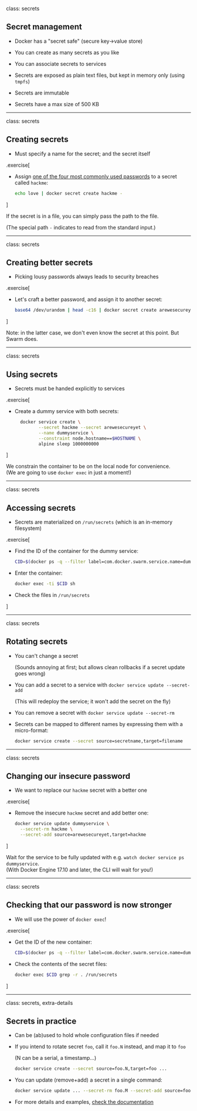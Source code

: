 class: secrets

## Secret management

- Docker has a "secret safe" (secure key→value store)

- You can create as many secrets as you like

- You can associate secrets to services

- Secrets are exposed as plain text files, but kept in memory only (using `tmpfs`)

- Secrets are immutable

- Secrets have a max size of 500 KB

---

class: secrets

## Creating secrets

- Must specify a name for the secret; and the secret itself

.exercise[

- Assign [one of the four most commonly used passwords](https://www.youtube.com/watch?v=0Jx8Eay5fWQ) to a secret called `hackme`:
  ```bash
  echo love | docker secret create hackme -
  ```

]

If the secret is in a file, you can simply pass the path to the file.

(The special path `-` indicates to read from the standard input.)

---

class: secrets

## Creating better secrets

- Picking lousy passwords always leads to security breaches

.exercise[

- Let's craft a better password, and assign it to another secret:
  ```bash
  base64 /dev/urandom | head -c16 | docker secret create arewesecureyet -
  ```

]

Note: in the latter case, we don't even know the secret at this point. But Swarm does.

---

class: secrets

## Using secrets

- Secrets must be handed explicitly to services

.exercise[

- Create a dummy service with both secrets:
  ```bash
    docker service create \
           --secret hackme --secret arewesecureyet \
           --name dummyservice \
           --constraint node.hostname==$HOSTNAME \
           alpine sleep 1000000000
  ```

]

We constrain the container to be on the local node for convenience.
<br/>
(We are going to use `docker exec` in just a moment!)

---

class: secrets

## Accessing secrets

- Secrets are materialized on `/run/secrets` (which is an in-memory filesystem)

.exercise[

- Find the ID of the container for the dummy service:
  ```bash
  CID=$(docker ps -q --filter label=com.docker.swarm.service.name=dummyservice)
  ```

- Enter the container:
  ```bash
  docker exec -ti $CID sh
  ```

- Check the files in `/run/secrets`

<!-- ```bash grep . /run/secrets/*``` -->
<!-- ```bash exit``` -->

]

---

class: secrets

## Rotating secrets

- You can't change a secret

  (Sounds annoying at first; but allows clean rollbacks if a secret update goes wrong)

- You can add a secret to a service with `docker service update --secret-add`

  (This will redeploy the service; it won't add the secret on the fly)

- You can remove a secret with `docker service update --secret-rm`

- Secrets can be mapped to different names by expressing them with a micro-format:
  ```bash
  docker service create --secret source=secretname,target=filename
  ```

---

class: secrets

## Changing our insecure password

- We want to replace our `hackme` secret with a better one

.exercise[

- Remove the insecure `hackme` secret and add better one:
  ```bash
  docker service update dummyservice \
    --secret-rm hackme \
    --secret-add source=arewesecureyet,target=hackme
  ```

]

Wait for the service to be fully updated with e.g. `watch docker service ps dummyservice`.
<br/>(With Docker Engine 17.10 and later, the CLI will wait for you!)

---

class: secrets

## Checking that our password is now stronger

- We will use the power of `docker exec`!

.exercise[

- Get the ID of the new container:
  ```bash
  CID=$(docker ps -q --filter label=com.docker.swarm.service.name=dummyservice)
  ```

- Check the contents of the secret files:
  ```bash
  docker exec $CID grep -r . /run/secrets
  ```

]

---

class: secrets, extra-details

## Secrets in practice

- Can be (ab)used to hold whole configuration files if needed

- If you intend to rotate secret `foo`, call it `foo.N` instead, and map it to `foo`

  (N can be a serial, a timestamp...)

  ```bash
  docker service create --secret source=foo.N,target=foo ...
  ```

- You can update (remove+add) a secret in a single command:

  ```bash
  docker service update ... --secret-rm foo.M --secret-add source=foo.N,target=foo
  ```

- For more details and examples, [check the documentation](https://docs.docker.com/engine/swarm/secrets/)
